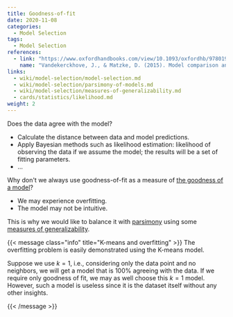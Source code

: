 ```yaml
---
title: Goodness-of-fit
date: 2020-11-08
categories:
  - Model Selection
tags:
  - Model Selection
references:
  - link: "https://www.oxfordhandbooks.com/view/10.1093/oxfordhb/9780199957996.001.0001/oxfordhb-9780199957996-e-14"
    name: "Vandekerckhove, J., & Matzke, D. (2015). Model comparison and the principle of parsimony. Oxford Library of Psychology."
links:
  - wiki/model-selection/model-selection.md
  - wiki/model-selection/parsimony-of-models.md
  - wiki/model-selection/measures-of-generalizability.md
  - cards/statistics/likelihood.md
weight: 2
---
```



Does the data agree with the model?
- Calculate the distance between data and model predictions.
- Apply Bayesian methods such as likelihood estimation: likelihood of observing the data if we assume the model; the results will be a set of fitting parameters.
- ...


Why don't we always use goodness-of-fit as a measure of [the goodness of a model](/wiki/model-selection/model-selection)?

- We may experience overfitting.
- The model may not be intuitive.

This is why we would like to balance it with [parsimony](/wiki/model-selection/parsimony-of-models) using some [measures of generalizability](/wiki/model-selection/measures-of-generalizability).


{{< message class="info" title="K-means and overfitting" >}}
The overfitting problem is easily demonstrated using the K-means model.

Suppose we use $k=1$, i.e., considering only the data point and no neighbors, we will get a model that is 100% agreeing with the data. If we require only goodness of fit, we may as well choose this $k=1$ model. However, such a model is useless since it is the dataset itself without any other insights.

{{< /message >}}